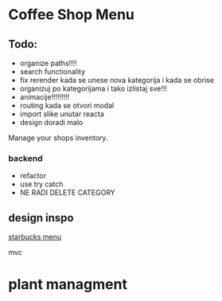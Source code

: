 # Coffee Shop Menu

## Todo:

- organize paths!!!!
- search functionality
- fix rerender kada se unese nova kategorija i kada se obrise
- organizuj po kategorijama i tako izlistaj sve!!!
- animacije!!!!!!!!!
- routing kada se otvori modal
- import slike unutar reacta
- design doradi malo

Manage your shops inventory.

### backend

- refactor
- use try catch
- NE RADI DELETE CATEGORY

## design inspo

[starbucks menu](https://www.starbucks.com/menu)

mvc

# plant managment
